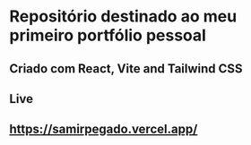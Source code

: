 # Repositório destinado ao meu primeiro portfólio pessoal

## Criado com React, Vite and Tailwind CSS


## Live 
## https://samirpegado.vercel.app/